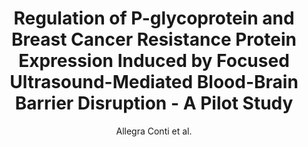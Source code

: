 ---
cat: ciel
subcat: midas
bestof: false
author: Allegra Conti et al.
title: Regulation of P-glycoprotein and Breast Cancer Resistance Protein Expression Induced by Focused Ultrasound-Mediated Blood-Brain Barrier Disruption - A Pilot Study
journal: International Journal of Molecular Sciences
year: 2022
type: article
url: https -//www.mdpi.com/1422-0067/23/24/15488
doi: 10.3390/ijms232415488
---